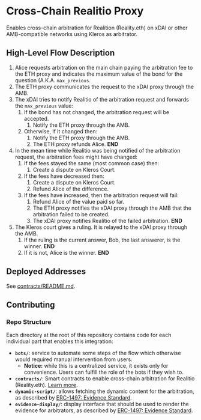 # Cross-Chain Realitio Proxy

Enables cross-chain arbitration for Realition (Reality.eth) on xDAI or other AMB-compatible networks using Kleros as arbitrator.

## High-Level Flow Description

1. Alice requests arbitration on the main chain paying the arbitration fee to the ETH proxy and indicates the maximum value of the bond for the question (A.K.A. `max_previous`.
1. The ETH proxy communicates the request to the xDAI proxy through the AMB.
1. The xDAI tries to notify Realitio of the arbitration request and forwards the `max_previous` value:
   1. If the bond has not changed, the arbitration request will be accepted.
      1. Notify the ETH proxy through the AMB.
   1. Otherwise, if it changed then:
      1. Notify the ETH proxy through the AMB.
      1. The ETH proxy refunds Alice. **END**
1. In the mean time while Realitio was being notified of the arbitration request, the arbitration fees might have changed:
   1. If the fees stayed the same (most common case) then:
      1. Create a dispute on Kleros Court.
   1. If the fees have decreased then:
      1. Create a dispute on Kleros Court.
      1. Refund Alice of the difference.
   1. If the fees have increased, then the arbitration request will fail:
      1. Refund Alice of the value paid so far.
      1. The ETH proxy notifies the xDAI proxy through the AMB that the arbitration failed to be created.
      1. The xDAI proxy notifies Realitio of the failed arbitration. **END**
1. The Kleros court gives a ruling. It is relayed to the xDAI proxy through the AMB.
   1. If the ruling is the current answer, Bob, the last answerer, is the winner. **END**
   1. If it is not, Alice is the winner. **END**

## Deployed Addresses

See [contracts/README.md](contracts/README.md#deployed-addresses).

## Contributing

### Repo Structure

Each directory at the root of this repository contains code for each individual part that enables this integration:

- **`bots/`**: service to automate some steps of the flow which otherwise would required manual intervention from users.
  - **Notice:** while this is a centralized service, it exists only for convenience. Users can fulfill the role of the bots if they wish to.
- **`contracts/`**: Smart contracts to enable cross-chain arbitration for Realitio (Reality.eth). [Learn more](contracts/README.md).
- **`dynamic-script/`**: allows fetching the dynamic content for the arbitration, as described by [ERC-1497: Evidence Standard](https://github.com/ethereum/EIPs/issues/1497).
- **`evidence-display/`**: display interface that should be used to render the evidence for arbitrators, as described by [ERC-1497: Evidence Standard](https://github.com/ethereum/EIPs/issues/1497).
